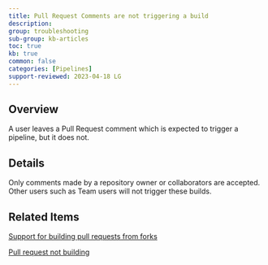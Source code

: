 ```yaml
---
title: Pull Request Comments are not triggering a build
description: 
group: troubleshooting
sub-group: kb-articles
toc: true
kb: true
common: false
categories: [Pipelines]
support-reviewed: 2023-04-18 LG
---
```


## Overview

A user leaves a Pull Request comment which is expected to trigger a pipeline, but it does not.

## Details

Only comments made by a repository owner or collaborators are accepted. Other users such as Team users will not trigger these builds.

## Related Items

[Support for building pull requests from forks]({{site.baseurl}}/docs/pipelines/triggers/git-triggers/#support-for-building-pull-requests-from-forks)

[Pull request not building]({{site.baseurl}}/docs/troubleshooting/kb-articles/pr-not-building/)
